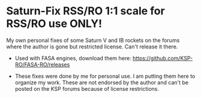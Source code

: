 # Saturn-Fix RSS/RO 1:1 scale for RSS/RO use ONLY!
My own personal fixes of some Saturn V and IB rockets on the forums where the author is gone but restricted license. Can't release it there.

* Used with FASA engines, download them here: https://github.com/KSP-RO/FASA-RO/releases


* These fixes were done by me for personal use. I am putting them here to organize my work. These are not endorsed by the author and can't be posted on the KSP forums because of license restrictions.
